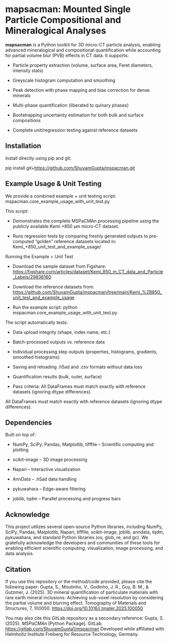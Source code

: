 # mapsacman: Mounted Single Particle Compositional and Mineralogical Analyses

**mapsacman** is a Python toolkit for 3D micro-CT particle analysis, enabling advanced mineralogical and compositional quantification while accounting for partial volume blur (PVB) effects in CT data.
It supports:

- Particle property extraction (volume, surface area, Feret diameters, intensity stats)

- Greyscale histogram computation and smoothing

- Peak detection with phase mapping and bias correction for dense minerals

- Multi-phase quantification (liberated to quinary phases)

- Bootstrapping uncertainty estimation for both bulk and surface compositions

- Complete unit/regression testing against reference datasets


## Installation

Install directly using pip and git:

pip install git+https://github.com/ShuvamGupta/mspacman.git

## Example Usage & Unit Testing
We provide a combined example + unit testing script:
mspacman.core_example_usage_with_unit_test.py

This script:

- Demonstrates the complete MSPaCMAn processing pipeline using the publicly available Kemi +850 µm micro-CT dataset.

- Runs regression tests by comparing freshly generated outputs to pre-computed “golden” reference datasets located in:
  Kemi_+850_unit_test_and_example_usage/

Running the Example + Unit Test
-  Download the sample dataset from Figshare: https://figshare.com/articles/dataset/Kemi_850_m_CT_data_and_Particle_Labels/29836160

-  Download the reference datasets from: https://github.com/ShuvamGupta/mspacman/tree/main/Kemi_%2B850_unit_test_and_example_usage

-  Run the example script: python mspacman.core_example_usage_with_unit_test.py

The script automatically tests:

-  Data upload integrity (shape, index name, etc.)

-  Batch-processed outputs vs. reference data

-  Individual processing step outputs (properties, histograms, gradients, smoothed histograms)

-  Saving and reloading .h5ad and .csv formats without data loss

-  Quantification results (bulk, outer, surface)

-  Pass criteria: All DataFrames must match exactly with reference datasets (ignoring dtype differences).


All DataFrames must match exactly with reference datasets (ignoring dtype differences).

## Dependencies
Built on top of:

-  NumPy, SciPy, Pandas, Matplotlib, tifffile – Scientific computing and plotting

-  scikit-image – 3D image processing

-  Napari – Interactive visualization

-  AnnData – .h5ad data handling

-  pykuwahara – Edge-aware filtering

-  joblib, tqdm – Parallel processing and progress bars

## Acknowledge
This project utilizes several open-source Python libraries, including NumPy, SciPy, Pandas, Matplotlib, 
Napari, tifffile, scikit-image, joblib, anndata, tqdm, pykuwahara, and standard Python libraries 
(os, glob, re, and gc). We gratefully acknowledge the developers and communities of these tools 
for enabling efficient scientific computing, visualization, image processing, and data analysis.

## Citation

If you use this repository or the method/code provided, please cite the following paper:
Gupta, S., Moutinho, V., Godinho, J. R., Guy, B. M., & Gutzmer, J. (2025). 3D mineral quantification of particulate 
materials with rare earth mineral inclusions: Achieving sub-voxel resolution by considering the partial volume and blurring effect. 
Tomography of Materials and Structures, 7, 100050. https://doi.org/10.1016/j.tmater.2025.100050

You may also cite this GitLab repository as a secondary reference:
Gupta, S. (2025). *MSPaCMAn* [Python Package]. GitLab. https://gitlab.com/ShuvamGupta1/mspacman
Developed while affiliated with Helmholtz Institute Freiberg for Resource Technology, Germany.

